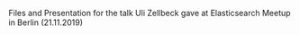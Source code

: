 Files and Presentation for the talk Uli Zellbeck gave at Elasticsearch Meetup in Berlin (21.11.2019)
